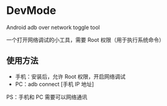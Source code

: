 # DevMode

Android adb over network toggle tool

一个打开网络调试的小工具，需要 Root 权限（用于执行系统命令）

## 使用方法

* 手机：安装后，允许 Root 权限，开启网络调试
* PC：adb connect [手机 IP 地址]

PS：手机和 PC 需要可以网络通讯
